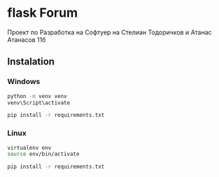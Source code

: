 # flask Forum

Проект по Разработка на Софтуер на Стелиан Тодоричков и Атанас Атанасов 11б

## Instalation

### Windows
```bash
python -m venv venv
venv\Script\activate

pip install -r requirements.txt

```

### Linux
```bash
virtualenv env
source env/bin/activate

pip install -r requirements.txt

```

